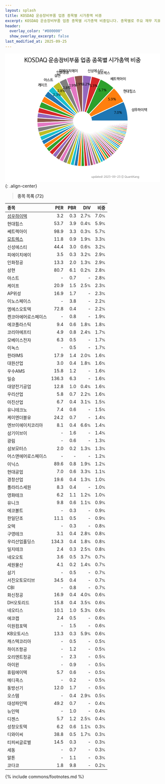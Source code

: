 ```yaml
---
layout: splash
title: KOSDAQ 운송장비부품 업종 종목별 시가총액 비중
excerpt: KOSDAQ 운송장비부품 업종 종목별 시가총액 비중입니다. 종목별로 주요 재무 지표를 함께 표시합니다.
header:
  overlay_color: "#800000"
  show_overlay_excerpt: false
last_modified_at: 2025-09-25
---
```



![KOSDAQ 운송장비부품 업종 종목별 시가총액 비중](/stats/sector/images/kosdaq_업종_운송장비부품_종목.png){: .align-center}


> **종목 목록 (72)**<a id="list"></a>

| **종목** | **PER** | **PBR** | **DIV** | **비중** |
| :------- | ------: | ------: | ------: | -------: |
| [성우하이텍](/015750/) | 3.2 | 0.3 | 2.7<small>%</small> | 7.0<small>%</small> |
| 현대힘스 | 53.7 | 3.9 | 0.4<small>%</small> | 5.9<small>%</small> |
| 쎄트렉아이 | 98.9 | 3.3 | 0.3<small>%</small> | 5.7<small>%</small> |
| [모트렉스](/118990/) | 11.8 | 0.9 | 1.9<small>%</small> | 3.3<small>%</small> |
| 신성에스티 | 44.4 | 3.0 | 0.6<small>%</small> | 3.2<small>%</small> |
| 피에이치에이 | 3.5 | 0.3 | 3.2<small>%</small> | 2.9<small>%</small> |
| 인화정공 | 13.3 | 2.0 | 1.3<small>%</small> | 2.9<small>%</small> |
| 삼현 | 80.7 | 6.1 | 0.2<small>%</small> | 2.8<small>%</small> |
| 아스트 | - | 0.7 | - | 2.8<small>%</small> |
| 케이프 | 20.9 | 1.5 | 2.5<small>%</small> | 2.3<small>%</small> |
| AP위성 | 16.9 | 1.7 | - | 2.3<small>%</small> |
| 이노스페이스 | - | 3.8 | - | 2.2<small>%</small> |
| 엠에스오토텍 | 72.8 | 0.4 | - | 2.2<small>%</small> |
| 켄코아에어로스페이스 | - | 0.8 | - | 1.9<small>%</small> |
| 에코플라스틱 | 9.4 | 0.6 | 1.8<small>%</small> | 1.8<small>%</small> |
| 코리아에프티 | 4.9 | 0.8 | 2.4<small>%</small> | 1.7<small>%</small> |
| 모베이스전자 | 6.3 | 0.5 | - | 1.7<small>%</small> |
| 이녹스 | - | 0.5 | - | 1.7<small>%</small> |
| 한라IMS | 17.9 | 1.4 | 2.0<small>%</small> | 1.6<small>%</small> |
| 대원산업 | 3.0 | 0.4 | 1.8<small>%</small> | 1.6<small>%</small> |
| 우수AMS | 15.8 | 1.2 | - | 1.6<small>%</small> |
| 일승 | 136.3 | 6.3 | - | 1.6<small>%</small> |
| 대양전기공업 | 12.8 | 1.0 | 0.4<small>%</small> | 1.6<small>%</small> |
| 우리산업 | 5.8 | 0.7 | 2.2<small>%</small> | 1.6<small>%</small> |
| 아진산업 | 6.7 | 0.4 | 3.1<small>%</small> | 1.5<small>%</small> |
| 유니테크노 | 7.4 | 0.6 | - | 1.5<small>%</small> |
| 케이엔더블유 | 24.2 | 0.7 | - | 1.4<small>%</small> |
| 엔브이에이치코리아 | 8.1 | 0.4 | 6.6<small>%</small> | 1.4<small>%</small> |
| 삼기이브이 | - | 1.6 | - | 1.4<small>%</small> |
| 광림 | - | 0.6 | - | 1.3<small>%</small> |
| 삼보모터스 | 2.0 | 0.2 | 1.3<small>%</small> | 1.3<small>%</small> |
| 어스앤에어로스페이스 | - | - | - | 1.2<small>%</small> |
| 이닉스 | 89.6 | 0.8 | 1.9<small>%</small> | 1.2<small>%</small> |
| 현대공업 | 7.0 | 0.6 | 3.3<small>%</small> | 1.1<small>%</small> |
| 경창산업 | 19.6 | 0.4 | 1.3<small>%</small> | 1.0<small>%</small> |
| 폴라리스세원 | 8.3 | 0.4 | - | 1.0<small>%</small> |
| 영화테크 | 6.2 | 1.1 | 1.2<small>%</small> | 1.0<small>%</small> |
| 유니크 | 9.8 | 0.6 | 1.1<small>%</small> | 0.9<small>%</small> |
| 에코볼트 | - | 0.3 | - | 0.9<small>%</small> |
| 한일단조 | 11.1 | 0.5 | - | 0.9<small>%</small> |
| 오텍 | - | 0.3 | - | 0.8<small>%</small> |
| 구영테크 | 3.1 | 0.4 | 2.8<small>%</small> | 0.8<small>%</small> |
| 우리산업홀딩스 | 134.3 | 0.4 | 1.8<small>%</small> | 0.8<small>%</small> |
| 일지테크 | 2.4 | 0.3 | 2.5<small>%</small> | 0.8<small>%</small> |
| 네오오토 | 3.6 | 0.5 | 3.7<small>%</small> | 0.7<small>%</small> |
| 세원물산 | 4.1 | 0.2 | 1.4<small>%</small> | 0.7<small>%</small> |
| 삼기 | - | 0.5 | - | 0.7<small>%</small> |
| 서진오토모티브 | 34.5 | 0.4 | - | 0.7<small>%</small> |
| CBI | - | 0.8 | - | 0.7<small>%</small> |
| 화신정공 | 16.9 | 0.4 | 4.0<small>%</small> | 0.6<small>%</small> |
| DH오토리드 | 15.8 | 0.4 | 3.5<small>%</small> | 0.6<small>%</small> |
| 네오티스 | 10.1 | 1.0 | 5.3<small>%</small> | 0.6<small>%</small> |
| 에코캡 | 2.4 | 0.5 | - | 0.6<small>%</small> |
| 이원컴포텍 | - | 1.5 | - | 0.6<small>%</small> |
| KB오토시스 | 13.3 | 0.3 | 5.9<small>%</small> | 0.6<small>%</small> |
| 캐스텍코리아 | - | 0.5 | - | 0.5<small>%</small> |
| 하이즈항공 | - | 1.2 | - | 0.5<small>%</small> |
| 오리엔트정공 | - | 2.3 | - | 0.5<small>%</small> |
| 아이윈 | - | 0.9 | - | 0.5<small>%</small> |
| 휴림에이텍 | 5.7 | 0.6 | - | 0.5<small>%</small> |
| 메디콕스 | - | 0.2 | - | 0.5<small>%</small> |
| 동방선기 | 12.0 | 1.7 | - | 0.5<small>%</small> |
| 오스템 | - | 0.4 | 2.9<small>%</small> | 0.5<small>%</small> |
| 대성파인텍 | 49.2 | 0.7 | - | 0.4<small>%</small> |
| 뉴인텍 | - | 1.0 | - | 0.4<small>%</small> |
| 디젠스 | 5.7 | 1.2 | 2.5<small>%</small> | 0.4<small>%</small> |
| 성창오토텍 | 6.2 | 0.6 | 1.1<small>%</small> | 0.3<small>%</small> |
| 디와이씨 | 38.8 | 0.5 | 1.7<small>%</small> | 0.3<small>%</small> |
| 티피씨글로벌 | 14.5 | 0.3 | - | 0.3<small>%</small> |
| 세동 | - | 0.7 | - | 0.3<small>%</small> |
| 알톤 | - | 1.1 | - | 0.3<small>%</small> |
| 코다코 | 1.8 | 9.8 | - | 0.2<small>%</small> |

{% include commons/footnotes.md %}